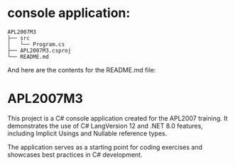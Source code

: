 # console application:

```filetree
APL2007M3
├── src
│   └── Program.cs
├── APL2007M3.csproj
└── README.md
```

And here are the contents for the README.md file:

# APL2007M3

This project is a C# console application created for the APL2007 training. It demonstrates the use of C# LangVersion 12 and .NET 8.0 features, including Implicit Usings and Nullable reference types. 

The application serves as a starting point for coding exercises and showcases best practices in C# development.